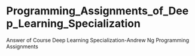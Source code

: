 # Programming_Assignments_of_Deep_Learning_Specialization
Answer of Course Deep Learning Specialization-Andrew Ng Programming Assignments
